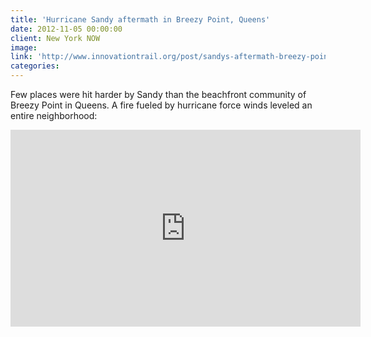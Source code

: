 ```yaml
---
title: 'Hurricane Sandy aftermath in Breezy Point, Queens'
date: 2012-11-05 00:00:00
client: New York NOW
image:
link: 'http://www.innovationtrail.org/post/sandys-aftermath-breezy-point'
categories:
---
```


Few places were hit harder by Sandy than the beachfront community of Breezy Point in Queens. A fire fueled by hurricane force winds leveled an entire neighborhood:


<iframe width="560" height="315" src="https://www.youtube.com/embed/DV__cBjPaJw" frameborder="0" allow="accelerometer; autoplay; encrypted-media; gyroscope; picture-in-picture" allowfullscreen></iframe>